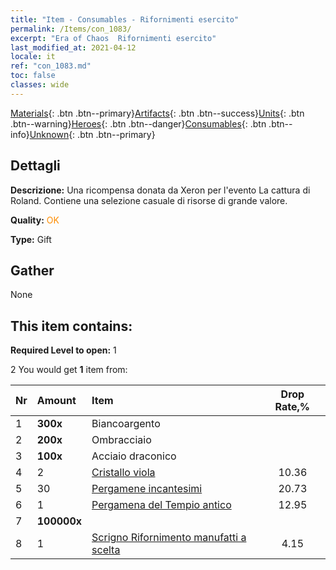 ```yaml
---
title: "Item - Consumables - Rifornimenti esercito"
permalink: /Items/con_1083/
excerpt: "Era of Chaos  Rifornimenti esercito"
last_modified_at: 2021-04-12
locale: it
ref: "con_1083.md"
toc: false
classes: wide
---
```

 [Materials](/it/Items/){: .btn .btn--primary}[Artifacts](/it/Items/Artifacts/){: .btn .btn--success}[Units](/it/Items/Units/){: .btn .btn--warning}[Heroes](/it/Items/Heroes/){: .btn .btn--danger}[Consumables](/it/Items/Consumables/){: .btn .btn--info}[Unknown](/it/Items/Unknown/){: .btn .btn--primary}

## Dettagli
 **Descrizione:** Una ricompensa donata da Xeron per l'evento La cattura di Roland. Contiene una selezione casuale di risorse di grande valore.

 **Quality:** <span style="color: #FF8C00">OK</span>

 **Type:** Gift

## Gather

  None

## This item contains:

 **Required Level to open:** 1

 2 You would get **1** item  from:

  | Nr | Amount |     Item    | Drop Rate,% |
  |:---|:-------|:------------|:---------:|
  | 1 |  **300x** | Biancoargento |  | 12.95 | 
  | 2 |  **200x** | Ombracciaio |  | 15.54 | 
  | 3 |  **100x** | Acciaio draconico |  | 12.95 | 
  | 4 | 2 | [Cristallo viola](/it/Items/con_720/) | 10.36 | 
  | 5 | 30 | [Pergamene incantesimi](/it/Items/con_694/) | 20.73 | 
  | 6 | 1 | [Pergamena del Tempio antico](/it/Items/con_697/) | 12.95 | 
  | 7 |  **100000x** | <i class="fas fa-coins"/> |  | 10.36 | 
  | 8 | 1 | [Scrigno Rifornimento manufatti a scelta](/it/Items/con_1084/) | 4.15 | 
